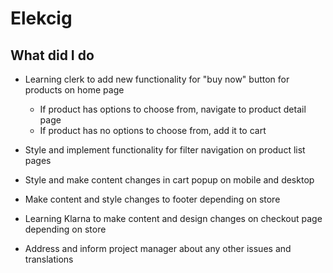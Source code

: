 # Elekcig

## What did I do

- Learning clerk to add new functionality for "buy now" button for products on home page
  - If product has options to choose from, navigate to product detail page
  - If product has no options to choose from, add it to cart

- Style and implement functionality for filter navigation on product list pages

- Style and make content changes in cart popup on mobile and desktop

- Make content and style changes to footer depending on store

- Learning Klarna to make content and design changes on checkout page depending on store

- Address and inform project manager about any other issues and translations
